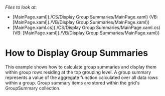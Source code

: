 <!-- default file list -->
*Files to look at*:

* [MainPage.xaml](./CS/Display Group Summaries/MainPage.xaml) (VB: [MainPage.xaml](./VB/Display Group Summaries/MainPage.xaml))
* [MainPage.xaml.cs](./CS/Display Group Summaries/MainPage.xaml.cs) (VB: [MainPage.xaml](./VB/Display Group Summaries/MainPage.xaml))
<!-- default file list end -->
# How to Display Group Summaries


<p>This example shows how to calculate group summaries and display them within group rows residing at the top grouping level. A group summary represents a value of the aggregate function calculated over all data rows within a group. Group summary items are stored within the grid's GroupSummary collection.</p>

<br/>


